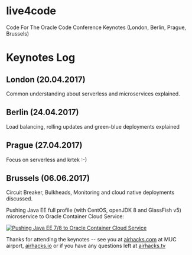 # live4code
Code For The Oracle Code Conference Keynotes (London, Berlin, Prague, Brussels)

# Keynotes Log

## London (20.04.2017)

Common understanding about serverless and microservices explained. 

## Berlin (24.04.2017)

Load balancing, rolling updates and green-blue deployments explained

## Prague (27.04.2017)

Focus on serverless and krtek :-)

## Brussels (06.06.2017)

Circuit Breaker, Bulkheads, Monitoring and cloud native deployments discussed.

Pushing Java EE full profile (with CentOS, openJDK 8 and GlassFish v5) microservice to Oracle Container Cloud Service:

[![Pushing Java EE 7/8 to Oracle Container Cloud Service](https://i.ytimg.com/vi/6cVHeEeKLSI/mqdefault.jpg)](https://youtu.be/6cVHeEeKLSI?list=PLxU9yM-_yPs_mzUwlTtpswa8t0LqGzRAD)


Thanks for attending the keynotes -- see you at [airhacks.com](http://airhacks.com) at MUC airport, [airhacks.io](http://airhacks.io) or if you have any questions left at [airhacks.tv](http://airhacks.tv)
